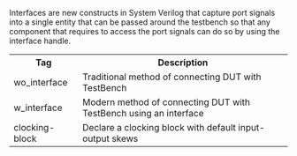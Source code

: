 <p>Interfaces are new constructs in System Verilog that capture port signals into a single entity that can be passed around the testbench so that any component
that requires to access the port signals can do so by using the interface handle. </p>

<table>
  <tr>
    <th>Tag</th>
    <th>Description</th>
  </tr>
  
  <tr>
    <td>wo_interface</td>
    <td>Traditional method of connecting DUT with TestBench</td>
  </tr>
  
  <tr>
    <td>w_interface</td>
    <td>Modern method of connecting DUT with TestBench using an interface</td>
  </tr>
  
  <tr>
    <td>clocking-block</td>
    <td>Declare a clocking block with default input-output skews</td>
  </tr>
    
</table>
